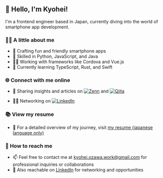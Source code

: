 ## 👋 Hello, I'm Kyohei!

I'm a frontend engineer based in Japan, currently diving into the world of smartphone app development.

### 👨‍💻 A little about me

- 📱 Crafting fun and friendly smartphone apps
- 🍳 Skilled in Python, JavaScript, and Java
- 🏃‍♂️ Working with frameworks like Cordova and Vue.js
- 🌱 Currently learning TypeScript, Rust, and Swift

### 🌐 Connect with me online

- 🤔 Sharing insights and articles on [![Zenn](https://img.shields.io/badge/Zenn-Kyo-3EA8FF.svg?logo=zenn&style=flat)](https://zenn.dev/zawa_kyo) and [![Qiita](https://img.shields.io/badge/Qiita-Kyohei%20Ozawa-55C500.svg?logo=qiita&style=flat">)](https://qiita.com/zawa-kyo)

- 🙋‍♂️ Networking on [![LinkedIn](https://img.shields.io/badge/LinkedIn-Kyohei%20Ozawa-0A66C2.svg?logo=linkedin&style=flat)](https://www.linkedin.com/in/kyohei-ozawa/) 

### 📚 View my resume

- 📝 For a detailed overview of my journey, visit [my resume (japanese language only)](https://github.com/zawa-kyo/resume)

### 📮 How to reach me

- 📫 Feel free to contact me at [kyohei.ozawa.work@gmail.com](mailto:kyohei.ozawa.work@gmail.com) for professional inquiries or collaborations
- 🔗 Also reachable on [LinkedIn](https://www.linkedin.com/in/kyohei-ozawa/) for networking and opportunities
